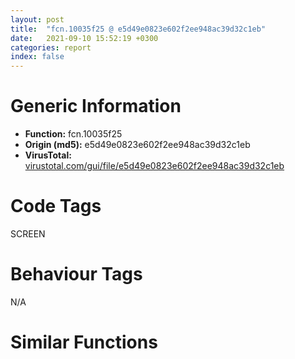 ```yaml
---
layout: post
title:  "fcn.10035f25 @ e5d49e0823e602f2ee948ac39d32c1eb"
date:   2021-09-10 15:52:19 +0300
categories: report
index: false
---
```


# Generic Information
- **Function:** fcn.10035f25
- **Origin (md5):** e5d49e0823e602f2ee948ac39d32c1eb
- **VirusTotal:** [virustotal.com/gui/file/e5d49e0823e602f2ee948ac39d32c1eb][virustotal_ref]

# Code Tags
<span class="tag" id="SCREEN">SCREEN</span>


# Behaviour Tags
<span class="bhv-tag" id="na">N/A</span>

# Similar Functions
<script type="text/javascript" src="https://www.gstatic.com/charts/loader.js"></script>
<script type="text/javascript">

    google.charts.load('current', {'packages':['corechart']});
    google.charts.setOnLoadCallback(drawChart);

    function drawChart() {
    var data = new google.visualization.DataTable();
        data.addColumn('number', 'X');
        data.addColumn('number', 'Y');
        data.addColumn({type: 'string', role: 'tooltip', 'p': {'html': true}});
        data.addColumn({'type': 'string', 'role': 'style'});
        
        data.addRows([
    [99.28067779541016, 31.97577476501465, '<b><a href="/report/fcn.10035f25@e5d49e0823e602f2ee948ac39d32c1eb">fcn.10035f25</a><br>@e5d49e0823e602f2ee948ac39d32c1eb</b><br>push 0xd4<br>mov eax, 0x1013cfe8<br>call fcn.10124157<br>mov ebx, ecx<br>mov dword[ebp-0xb4], ebx<br>mov esi, dword[ebp+8]<br>cmp dword[esi+0x28], 0<br>je 0x10035f4c<br>xor eax, eax<br>jmp 0x1003626f<br>cmp dword[esi+0x8c], 0<br>je 0x10035f5c<br>mov ecx, esi<br>call fcn.10035bb7<br>mov edi, dword[sym.imp.GDI32.dll_GetObjectW]<br>lea eax, [ebp-0xe0]<br>push eax<br>push 0x18<br>pop eax<br>push eax<br>push dword[ebx+0x8c]<br>call edi<br>cmp eax, 0x18<br>jne 0x1003615d<br>push dword[ebp-0xd8]<br>call fcn.10125454<br>pop ecx<br>mov dword[ebp-0xa0], eax<br>lea ecx, [ebp-0xb0]<br>mov eax, dword[ebp-0xdc]<br>mov dword[ebp-0x94], eax<br>call fcn.1001703e<br>and dword[ebp-4], 0<br>push 0<br>call dword[sym.imp.GDI32.dll_CreateCompatibleDC]<br>push eax<br>lea ecx, [ebp-0xb0]<br>call fcn.100179cf<br>mov eax, dword[ebx+0x8c]<br>test eax, eax<br>je 0x10035fd8<br>push eax<br>push dword[ebp-0xac]<br>call dword[sym.imp.GDI32.dll_SelectObject]<br>jmp 0x10035fda<br>xor eax, eax<br>mov dword[ebp-0x98], eax<br>test eax, eax<br>je 0x1003614e<br>and dword[ebp-0x90], 0<br>lea eax, [ebp-0x8c]<br>push 0x50<br>push 0<br>push eax<br>call fcn.10123640<br>add esp, 0xc<br>push 0x18<br>pop eax<br>cmp word[ebp-0xce], ax<br>jb 0x10036083<br>lea eax, [ebp-0x90]<br>push eax<br>push 0x54<br>push dword[ebx+0x8c]<br>call edi<br>test eax, eax<br>je 0x10036083<br>push 0xa<br>pop ecx<br>xor eax, eax<br>lea edi, [ebp-0x38]<br>rep stosd<br>mov eax, dword[ebp-0xdc]<br>xor ecx, ecx<br>mov dword[ebp-0x38], eax<br>mov eax, dword[ebp-0xd8]<br>mov dword[ebp-0x34], eax<br>mov ax, word[ebp-0xd0]<br>mov word[ebp-0x30], ax<br>mov ax, word[ebp-0xce]<br>push ecx<br>push ecx<br>mov word[ebp-0x2e], ax<br>lea eax, [ebp-0xb8]<br>push eax<br>push ecx<br>lea eax, [ebp-0x3c]<br>mov dword[ebp-0x3c], 0x28<br>push eax<br>push dword[ebp-0xac]<br>mov dword[ebp-0x2c], ecx<br>mov dword[ebp-0xb8], ecx<br>call dword[sym.imp.GDI32.dll_CreateDIBSection]<br>jmp 0x1003609b<br>push dword[ebp-0xa0]<br>push dword[ebp-0x94]<br>push dword[ebp-0xac]<br>call dword[sym.imp.GDI32.dll_CreateCompatibleBitmap]<br>mov edi, eax<br>test edi, edi<br>je 0x1003613c<br>lea ecx, [ebp-0xc8]<br>call fcn.1001703e<br>push dword[ebp-0xac]<br>mov byte[ebp-4], 1<br>call dword[sym.imp.GDI32.dll_CreateCompatibleDC]<br>push eax<br>lea ecx, [ebp-0xc8]<br>call fcn.100179cf<br>push edi<br>push dword[ebp-0xc4]<br>call dword[sym.imp.GDI32.dll_SelectObject]<br>mov dword[ebp-0x9c], eax<br>test eax, eax<br>je 0x10036126<br>push 0xcc0020<br>xor eax, eax<br>push eax<br>push eax<br>push dword[ebp-0xac]<br>push dword[ebp-0xa0]<br>push dword[ebp-0x94]<br>push eax<br>push eax<br>push dword[ebp-0xc4]<br>call dword[sym.imp.GDI32.dll_BitBlt]<br>push dword[ebp-0x9c]<br>push dword[ebp-0xc4]<br>call dword[sym.imp.GDI32.dll_SelectObject]<br>mov dword[esi+0x8c], edi<br>jmp 0x1003612d<br>push edi<br>call dword[sym.imp.GDI32.dll_DeleteObject]<br>lea ecx, [ebp-0xc8]<br>mov byte[ebp-4], 0<br>call fcn.10017194<br>push dword[ebp-0x98]<br>push dword[ebp-0xac]<br>call dword[sym.imp.GDI32.dll_SelectObject]<br>or dword[ebp-4], 0xffffffff<br>lea ecx, [ebp-0xb0]<br>call fcn.10017194<br>mov eax, dword[ebx+0x54]<br>lea ecx, [esi+0x98]<br>mov dword[esi+0x54], eax<br>mov eax, dword[ebx+0x58]<br>mov dword[esi+0x58], eax<br>mov eax, dword[ebx+0x64]<br>mov dword[esi+0x64], eax<br>mov eax, dword[ebx+0x68]<br>mov dword[esi+0x68], eax<br>mov eax, dword[ebx+0x18]<br>mov dword[esi+0x18], eax<br>lea eax, [ebx+0x98]<br>push eax<br>call fcn.1000699f<br>mov eax, dword[ebx+0x1c]<br>mov dword[esi+0x1c], eax<br>mov eax, dword[ebx+4]<br>mov dword[esi+4], eax<br>mov eax, dword[ebx+0xa8]<br>mov dword[esi+0xa8], eax<br>mov eax, dword[ebx+0x24]<br>mov dword[esi+0x24], eax<br>mov eax, dword[ebx+0xb0]<br>mov dword[esi+0xb0], eax<br>mov eax, dword[ebx+0x2c]<br>mov dword[esi+0x2c], eax<br>mov eax, dword[ebx+8]<br>mov dword[esi+8], eax<br>fld qword[ebx+0xb4]<br>fstp qword[esi+0xb4]<br>mov eax, dword[ebx+0x5c]<br>mov dword[esi+0x5c], eax<br>mov eax, dword[ebx+0x60]<br>mov dword[esi+0x60], eax<br>mov edi, dword[ebx+0xc0]<br>test edi, edi<br>je 0x10036250<br>lea eax, [ebx+0xf4]<br>mov dword[ebp-0x9c], eax<br>mov eax, dword[edi+8]<br>lea ecx, [esi+0xbc]<br>mov edi, dword[edi]<br>push eax<br>mov dword[ebp-0x98], eax<br>call fcn.1003079d<br>mov ecx, dword[ebp-0x9c]<br>lea eax, [ebp-0x94]<br>or dword[ebp-0x94], 0xffffffff<br>push eax<br>push dword[ebp-0x98]<br>call fcn.1006a40c<br>test eax, eax<br>je 0x10036246<br>push dword[ebp-0x98]<br>lea ecx, [esi+0xf4]<br>call fcn.100cad9f<br>mov ecx, eax<br>mov eax, dword[ebp-0x94]<br>mov dword[ecx], eax<br>test edi, edi<br>jne 0x100361f1<br>mov ebx, dword[ebp-0xb4]<br>mov edi, dword[ebx+0xdc]<br>jmp 0x10036268<br>push dword[edi+8]<br>mov edi, dword[edi]<br>lea ecx, [esi+0xd8]<br>call fcn.1003079d<br>test edi, edi<br>jne 0x10036258<br>xor eax, eax<br>inc eax<br>call fcn.10124106<br>ret 4<br><eoc> ', 'point { fill-color: #e0440e; }'],
[-171.71388244628906, -14.78954792022705, '<b><a href="/report/fcn.1003557c@e5d49e0823e602f2ee948ac39d32c1eb">fcn.1003557c</a><br>@e5d49e0823e602f2ee948ac39d32c1eb</b><br>push 0x78<br>mov eax, 0x1013cf24<br>call fcn.10124157<br>mov esi, ecx<br>mov ebx, dword[ebp+8]<br>lea ecx, [ebp-0x84]<br>push 0<br>mov dword[ebp-0x60], ebx<br>call fcn.100170ef<br>and dword[ebp-4], 0<br>lea ecx, [ebp-0x70]<br>neg ebx<br>sbb edi, edi<br>and edi, dword[ebp+0xc]<br>call fcn.1001703e<br>xor eax, eax<br>inc eax<br>push 0<br>mov byte[ebp-4], al<br>call dword[sym.imp.GDI32.dll_CreateCompatibleDC]<br>push eax<br>lea ecx, [ebp-0x70]<br>call fcn.100179cf<br>and dword[ebp-0x54], 0<br>mov dword[ebp-0x58], 0x1014cb54<br>mov eax, dword[esi+0x58]<br>mov ecx, esi<br>mov ebx, dword[esi+0x54]<br>mov byte[ebp-4], 2<br>mov dword[ebp-0x50], eax<br>call fcn.100380a6<br>test eax, eax<br>je 0x100355f5<br>mov eax, dword[esi+0x60]<br>mov ebx, dword[esi+0x5c]<br>mov dword[ebp-0x50], eax<br>jmp 0x100355f8<br>mov eax, dword[ebp-0x50]<br>push 0x20<br>pop ecx<br>test edi, edi<br>je 0x10035651<br>mov dword[ebp-0x44], eax<br>xor edx, edx<br>imul eax, ebx<br>inc edx<br>mov word[ebp-0x3e], cx<br>xor ecx, ecx<br>push ecx<br>push ecx<br>mov dword[ebp-0x4c], 0x28<br>mov dword[ebp-0x38], eax<br>lea eax, [ebp-0x5c]<br>push eax<br>push ecx<br>lea eax, [ebp-0x4c]<br>mov dword[ebp-0x48], ebx<br>push eax<br>push dword[ebp-0x6c]<br>mov word[ebp-0x40], dx<br>mov dword[ebp-0x3c], ecx<br>mov dword[ebp-0x34], ecx<br>mov dword[ebp-0x30], ecx<br>mov dword[ebp-0x2c], ecx<br>mov dword[ebp-0x28], ecx<br>mov dword[ebp-0x5c], ecx<br>call dword[sym.imp.GDI32.dll_CreateDIBSection]<br>test eax, eax<br>jne 0x1003565c<br>or esi, 0xffffffff<br>jmp 0x100356f4<br>push eax<br>push ebx<br>push dword[ebp-0x80]<br>call dword[sym.imp.GDI32.dll_CreateCompatibleBitmap]<br>push eax<br>lea ecx, [ebp-0x58]<br>call fcn.10017a05<br>push dword[ebp-0x54]<br>push dword[ebp-0x6c]<br>call fcn.1001807d<br>mov dword[ebp-0x5c], eax<br>test edi, edi<br>jne 0x100356a3<br>mov ecx, dword[ebp-0x50]<br>and dword[ebp-0x20], edi<br>and dword[ebp-0x1c], edi<br>mov dword[ebp-0x18], ebx<br>mov dword[ebp-0x14], ecx<br>call fcn.100218d1<br>add eax, 0x98<br>je 0x10035695<br>mov eax, dword[eax+4]<br>push eax<br>lea eax, [ebp-0x20]<br>push eax<br>push dword[ebp-0x6c]<br>call dword[sym.imp.USER32.dll_FillRect]<br>mov eax, dword[ebp-0x60]<br>test eax, eax<br>je 0x100356bd<br>xor ecx, ecx<br>push ecx<br>push ecx<br>push eax<br>push dword[ebp-0x50]<br>push ebx<br>push ecx<br>push ecx<br>lea ecx, [ebp-0x70]<br>call fcn.10037779<br>mov eax, dword[ebp-0x5c]<br>test eax, eax<br>je 0x100356c7<br>mov eax, dword[eax+4]<br>push eax<br>push dword[ebp-0x6c]<br>call fcn.1001807d<br>test edi, edi<br>je 0x100356e6<br>push dword[esi+0x3c]<br>mov dword[esi+8], 0x20<br>push dword[ebp-0x54]<br>call fcn.10039291<br>push 0<br>push dword[ebp-0x54]<br>mov ecx, esi<br>call fcn.1003572e<br>mov esi, eax<br>xor eax, eax<br>mov dword[ebp-0x58], 0x1014cb54<br>inc eax<br>lea ecx, [ebp-0x58]<br>mov byte[ebp-4], al<br>call fcn.100171ad<br>lea ecx, [ebp-0x70]<br>mov byte[ebp-4], 0<br>call fcn.10017194<br>or dword[ebp-4], 0xffffffff<br>lea ecx, [ebp-0x84]<br>call fcn.100172c3<br>mov eax, esi<br>call fcn.10124106<br>ret 8<br><eoc> ', 'null'],
[-123.6100082397461, -173.0113525390625, '<b><a href="/report/fcn.0045e5be@9c2b894b84f59672d8be2e984066f76f">fcn.0045e5be</a><br>@9c2b894b84f59672d8be2e984066f76f</b><br>push 0x78<br>mov eax, 0x5784a7<br>call fcn.00553908<br>mov esi, ecx<br>mov ebx, dword[ebp+8]<br>lea ecx, [ebp-0x84]<br>xor edi, edi<br>mov dword[ebp-0x60], ebx<br>push edi<br>call fcn.00411a63<br>neg ebx<br>mov dword[ebp-4], edi<br>lea ecx, [ebp-0x70]<br>sbb eax, eax<br>and eax, dword[ebp+0xc]<br>mov dword[ebp-0x58], eax<br>call fcn.004119b2<br>xor eax, eax<br>inc eax<br>push edi<br>mov byte[ebp-4], al<br>call dword[sym.imp.GDI32.dll_CreateCompatibleDC]<br>push eax<br>lea ecx, [ebp-0x70]<br>call fcn.004122af<br>mov dword[ebp-0x50], edi<br>mov dword[ebp-0x54], 0x585684<br>mov edi, dword[esi+0x54]<br>mov ecx, esi<br>mov ebx, dword[esi+0x58]<br>mov byte[ebp-4], 2<br>call fcn.0043791d<br>test eax, eax<br>je 0x45e630<br>mov edi, dword[esi+0x5c]<br>mov ebx, dword[esi+0x60]<br>cmp dword[ebp-0x58], 0<br>push 0x20<br>pop eax<br>je 0x45e68d<br>mov word[ebp-0x3e], ax<br>xor ecx, ecx<br>inc ecx<br>mov dword[ebp-0x4c], 0x28<br>mov eax, ebx<br>mov word[ebp-0x40], cx<br>xor ecx, ecx<br>imul eax, edi<br>push ecx<br>push ecx<br>mov dword[ebp-0x48], edi<br>mov dword[ebp-0x44], ebx<br>mov dword[ebp-0x38], eax<br>lea eax, [ebp-0x5c]<br>push eax<br>push ecx<br>lea eax, [ebp-0x4c]<br>mov dword[ebp-0x3c], ecx<br>push eax<br>push dword[ebp-0x6c]<br>mov dword[ebp-0x34], ecx<br>mov dword[ebp-0x30], ecx<br>mov dword[ebp-0x2c], ecx<br>mov dword[ebp-0x28], ecx<br>mov dword[ebp-0x5c], ecx<br>call dword[sym.imp.GDI32.dll_CreateDIBSection]<br>test eax, eax<br>jne 0x45e698<br>or esi, 0xffffffff<br>jmp 0x45e731<br>push ebx<br>push edi<br>push dword[ebp-0x80]<br>call dword[sym.imp.GDI32.dll_CreateCompatibleBitmap]<br>push eax<br>lea ecx, [ebp-0x54]<br>call fcn.004122f0<br>push dword[ebp-0x50]<br>push dword[ebp-0x6c]<br>call fcn.00412959<br>cmp dword[ebp-0x58], 0<br>mov dword[ebp-0x5c], eax<br>jne 0x45e6e0<br>and dword[ebp-0x20], 0<br>and dword[ebp-0x1c], 0<br>mov dword[ebp-0x18], edi<br>mov dword[ebp-0x14], ebx<br>call fcn.00410017<br>add eax, 0x98<br>je 0x45e6d2<br>mov eax, dword[eax+4]<br>push eax<br>lea eax, [ebp-0x20]<br>push eax<br>push dword[ebp-0x6c]<br>call dword[sym.imp.USER32.dll_FillRect]<br>mov eax, dword[ebp-0x60]<br>test eax, eax<br>je 0x45e6f8<br>xor ecx, ecx<br>push ecx<br>push ecx<br>push eax<br>push ebx<br>push edi<br>push ecx<br>push ecx<br>lea ecx, [ebp-0x70]<br>call fcn.0046077d<br>mov eax, dword[ebp-0x5c]<br>test eax, eax<br>je 0x45e702<br>mov eax, dword[eax+4]<br>push eax<br>push dword[ebp-0x6c]<br>call fcn.00412959<br>cmp dword[ebp-0x58], 0<br>je 0x45e723<br>push dword[esi+0x3c]<br>mov dword[esi+8], 0x20<br>push dword[ebp-0x50]<br>call fcn.0046222e<br>push 0<br>push dword[ebp-0x50]<br>mov ecx, esi<br>call fcn.0045e75d<br>mov esi, eax<br>lea ecx, [ebp-0x54]<br>mov dword[ebp-0x54], 0x585684<br>call fcn.00404d00<br>lea ecx, [ebp-0x70]<br>call fcn.00411b08<br>lea ecx, [ebp-0x84]<br>call fcn.00411bb2<br>mov eax, esi<br>call fcn.005538b2<br>ret 8<br><eoc> ', 'null'],
[22.531721115112305, -108.24684143066406, '<b><a href="/report/fcn.00553644@c60344b51fa39a329b92557d24ff7670">fcn.00553644</a><br>@c60344b51fa39a329b92557d24ff7670</b><br>push 0x260<br>mov eax, 0x5a3d82<br>call fcn.0057a649<br>mov eax, dword[ebp+8]<br>mov esi, dword[sym.imp.KERNEL32.dll_GetModuleHandleW]<br>mov dword[ebp-0x228], eax<br>mov eax, dword[ebp+0xc]<br>xor edi, edi<br>push str.kernel32.dll<br>mov dword[ebp-0x234], eax<br>mov dword[ebp-0x224], edi<br>mov dword[ebp-0x220], edi<br>call esi<br>mov ebx, dword[sym.imp.KERNEL32.dll_GetProcAddress]<br>push str.GetUserDefaultUILanguage<br>push eax<br>mov dword[ebp-0x238], eax<br>call ebx<br>cmp eax, edi<br>je 0x553741<br>call eax<br>mov esi, dword[sym.imp.KERNEL32.dll_ConvertDefaultLocale]<br>movzx eax, ax<br>mov dword[ebp-0x224], eax<br>movzx eax, ax<br>mov ecx, eax<br>shr eax, 0xa<br>mov edi, 0x3ff<br>shl eax, 0xa<br>and ecx, edi<br>movzx ecx, cx<br>movzx eax, ax<br>or eax, ecx<br>push eax<br>mov dword[ebp-0x220], ecx<br>call esi<br>push dword[ebp-0x220]<br>mov dword[ebp-0x24c], eax<br>call esi<br>push str.GetSystemDefaultUILanguage<br>push dword[ebp-0x238]<br>mov dword[ebp-0x248], eax<br>mov dword[ebp-0x220], 2<br>call ebx<br>test eax, eax<br>je 0x5537b1<br>call eax<br>movzx eax, ax<br>mov dword[ebp-0x224], eax<br>movzx eax, ax<br>mov ecx, eax<br>shr eax, 0xa<br>shl eax, 0xa<br>and ecx, edi<br>movzx edi, cx<br>movzx eax, ax<br>or eax, edi<br>push eax<br>call esi<br>push edi<br>mov dword[ebp-0x244], eax<br>call esi<br>mov dword[ebp-0x240], eax<br>mov dword[ebp-0x220], 4<br>jmp 0x5537b1<br>push 0x5de200<br>call esi<br>cmp eax, edi<br>je 0x5537b1<br>lea ecx, [ebp-0x224]<br>push ecx<br>push 0x552ec0<br>push 1<br>push 0x10<br>push eax<br>mov dword[ebp-0x224], edi<br>call dword[sym.imp.KERNEL32.dll_EnumResourceLanguagesW]<br>cmp word[ebp-0x224], di<br>je 0x5537b1<br>movzx eax, word[ebp-0x224]<br>mov esi, dword[sym.imp.KERNEL32.dll_ConvertDefaultLocale]<br>mov ecx, eax<br>shr eax, 0xa<br>shl eax, 0xa<br>and ecx, 0x3ff<br>movzx edi, cx<br>movzx eax, ax<br>or eax, edi<br>push eax<br>call esi<br>push edi<br>mov dword[ebp-0x24c], eax<br>call esi<br>mov dword[ebp-0x248], eax<br>mov dword[ebp-0x220], 2<br>mov eax, dword[ebp-0x220]<br>inc dword[ebp-0x220]<br>mov dword[ebp+eax*4-0x24c], 0x800<br>xor eax, eax<br>mov word[ebp-0x12], ax<br>mov word[ebp-0x14], ax<br>push 0x105<br>lea eax, [ebp-0x21c]<br>push eax<br>mov esi, 0x400000<br>push esi<br>call dword[sym.imp.KERNEL32.dll_GetModuleFileNameW]<br>test eax, eax<br>jne 0x5537f6<br>call fcn.0057a6cc<br>ret 8<br>push 0x20<br>pop edi<br>push edi<br>xor ebx, ebx<br>lea eax, [ebp-0x26c]<br>push ebx<br>push eax<br>call fcn.0057a180<br>add esp, 0xc<br>lea eax, [ebp-0x21c]<br>push 0xffffffffffffffff<br>lea ecx, [ebp-0x230]<br>mov dword[ebp-0x26c], edi<br>mov dword[ebp-0x264], eax<br>mov dword[ebp-0x258], 0x3e8<br>mov dword[ebp-0x250], esi<br>mov dword[ebp-0x268], 0x88<br>call fcn.00552eda<br>lea eax, [ebp-0x26c]<br>push eax<br>lea ecx, [ebp-0x230]<br>mov dword[ebp-4], ebx<br>call fcn.00552f91<br>test al, al<br>je 0x553869<br>lea ecx, [ebp-0x230]<br>call fcn.00552fcb<br>xor esi, esi<br>cmp dword[ebp-0x220], ebx<br>jle 0x553899<br>push dword[ebp+esi*4-0x24c]<br>mov edx, dword[ebp-0x234]<br>mov ecx, dword[ebp-0x228]<br>call fcn.0055341a<br>pop ecx<br>cmp eax, ebx<br>jne 0x55389d<br>inc esi<br>cmp esi, dword[ebp-0x220]<br>jl 0x553873<br>xor esi, esi<br>jmp 0x55389f<br>mov esi, eax<br>or dword[ebp-4], 0xffffffff<br>lea ecx, [ebp-0x230]<br>call fcn.005534e6<br>mov eax, esi<br>jmp 0x5537ee<br><eoc> ', 'null'],
[-54.38359069824219, 93.09104919433594, '<b><a href="/report/fcn.0045ef38@9c2b894b84f59672d8be2e984066f76f">fcn.0045ef38</a><br>@9c2b894b84f59672d8be2e984066f76f</b><br>push 0xd4<br>mov eax, 0x57856b<br>call fcn.00553908<br>mov ebx, ecx<br>mov dword[ebp-0xb8], ebx<br>mov esi, dword[ebp+8]<br>cmp dword[esi+0x28], 0<br>je 0x45ef5f<br>xor eax, eax<br>jmp 0x45f275<br>cmp dword[esi+0x8c], 0<br>je 0x45ef6f<br>mov ecx, esi<br>call fcn.0045ebe0<br>lea eax, [ebp-0xe0]<br>push eax<br>push 0x18<br>pop edi<br>push edi<br>push dword[ebx+0x8c]<br>call dword[sym.imp.GDI32.dll_GetObjectW]<br>cmp eax, edi<br>jne 0x45f163<br>push dword[ebp-0xd8]<br>call fcn.0055e1e6<br>pop ecx<br>mov edi, eax<br>lea ecx, [ebp-0xac]<br>mov eax, dword[ebp-0xdc]<br>mov dword[ebp-0xb4], edi<br>mov dword[ebp-0x94], eax<br>call fcn.004119b2<br>and dword[ebp-4], 0<br>push 0<br>call dword[sym.imp.GDI32.dll_CreateCompatibleDC]<br>push eax<br>lea ecx, [ebp-0xac]<br>call fcn.004122af<br>mov eax, dword[ebx+0x8c]<br>test eax, eax<br>je 0x45efea<br>push eax<br>push dword[ebp-0xa8]<br>call dword[sym.imp.GDI32.dll_SelectObject]<br>jmp 0x45efec<br>xor eax, eax<br>mov dword[ebp-0x98], eax<br>test eax, eax<br>je 0x45f154<br>push 0x54<br>lea eax, [ebp-0x90]<br>push 0<br>push eax<br>call fcn.005576f0<br>add esp, 0xc<br>push 0x18<br>pop eax<br>cmp word[ebp-0xce], ax<br>jb 0x45f092<br>lea eax, [ebp-0x90]<br>push eax<br>push 0x54<br>push dword[ebx+0x8c]<br>call dword[sym.imp.GDI32.dll_GetObjectW]<br>test eax, eax<br>je 0x45f092<br>push 0xa<br>pop ecx<br>xor eax, eax<br>lea edi, [ebp-0x38]<br>rep stosd<br>mov eax, dword[ebp-0xdc]<br>xor ecx, ecx<br>mov dword[ebp-0x38], eax<br>mov eax, dword[ebp-0xd8]<br>mov dword[ebp-0x34], eax<br>mov ax, word[ebp-0xd0]<br>mov word[ebp-0x30], ax<br>mov ax, word[ebp-0xce]<br>push ecx<br>push ecx<br>mov word[ebp-0x2e], ax<br>lea eax, [ebp-0xb0]<br>push eax<br>push ecx<br>lea eax, [ebp-0x3c]<br>mov dword[ebp-0x3c], 0x28<br>push eax<br>push dword[ebp-0xa8]<br>mov dword[ebp-0x2c], ecx<br>mov dword[ebp-0xb0], ecx<br>call dword[sym.imp.GDI32.dll_CreateDIBSection]<br>jmp 0x45f0a5<br>push edi<br>push dword[ebp-0x94]<br>push dword[ebp-0xa8]<br>call dword[sym.imp.GDI32.dll_CreateCompatibleBitmap]<br>mov edi, eax<br>test edi, edi<br>je 0x45f142<br>lea ecx, [ebp-0xc8]<br>call fcn.004119b2<br>push dword[ebp-0xa8]<br>mov byte[ebp-4], 1<br>call dword[sym.imp.GDI32.dll_CreateCompatibleDC]<br>push eax<br>lea ecx, [ebp-0xc8]<br>call fcn.004122af<br>push edi<br>push dword[ebp-0xc4]<br>call dword[sym.imp.GDI32.dll_SelectObject]<br>mov dword[ebp-0x9c], eax<br>test eax, eax<br>je 0x45f130<br>push 0xcc0020<br>xor eax, eax<br>push eax<br>push eax<br>push dword[ebp-0xa8]<br>push dword[ebp-0xb4]<br>push dword[ebp-0x94]<br>push eax<br>push eax<br>push dword[ebp-0xc4]<br>call dword[sym.imp.GDI32.dll_BitBlt]<br>push dword[ebp-0x9c]<br>push dword[ebp-0xc4]<br>call dword[sym.imp.GDI32.dll_SelectObject]<br>mov dword[esi+0x8c], edi<br>jmp 0x45f137<br>push edi<br>call dword[sym.imp.GDI32.dll_DeleteObject]<br>lea ecx, [ebp-0xc8]<br>call fcn.00411b08<br>push dword[ebp-0x98]<br>push dword[ebp-0xa8]<br>call dword[sym.imp.GDI32.dll_SelectObject]<br>or dword[ebp-4], 0xffffffff<br>lea ecx, [ebp-0xac]<br>call fcn.00411b08<br>mov eax, dword[ebx+0x54]<br>lea ecx, [esi+0x98]<br>mov dword[esi+0x54], eax<br>mov eax, dword[ebx+0x58]<br>mov dword[esi+0x58], eax<br>mov eax, dword[ebx+0x64]<br>mov dword[esi+0x64], eax<br>mov eax, dword[ebx+0x68]<br>mov dword[esi+0x68], eax<br>mov eax, dword[ebx+0x18]<br>mov dword[esi+0x18], eax<br>lea eax, [ebx+0x98]<br>push eax<br>call fcn.004093c0<br>mov eax, dword[ebx+0x1c]<br>mov dword[esi+0x1c], eax<br>mov eax, dword[ebx+4]<br>mov dword[esi+4], eax<br>mov eax, dword[ebx+0xa8]<br>mov dword[esi+0xa8], eax<br>mov eax, dword[ebx+0x24]<br>mov dword[esi+0x24], eax<br>mov eax, dword[ebx+0xb0]<br>mov dword[esi+0xb0], eax<br>mov eax, dword[ebx+0x2c]<br>mov dword[esi+0x2c], eax<br>mov eax, dword[ebx+8]<br>mov dword[esi+8], eax<br>fld qword[ebx+0xb8]<br>fstp qword[esi+0xb8]<br>mov eax, dword[ebx+0x5c]<br>mov dword[esi+0x5c], eax<br>mov eax, dword[ebx+0x60]<br>mov dword[esi+0x60], eax<br>mov edi, dword[ebx+0xc4]<br>test edi, edi<br>je 0x45f256<br>lea eax, [ebx+0xf8]<br>mov dword[ebp-0x9c], eax<br>mov eax, dword[edi+8]<br>lea ecx, [esi+0xc0]<br>mov edi, dword[edi]<br>push eax<br>mov dword[ebp-0x98], eax<br>call fcn.004495e1<br>mov ecx, dword[ebp-0x9c]<br>lea eax, [ebp-0x94]<br>or dword[ebp-0x94], 0xffffffff<br>push eax<br>push dword[ebp-0x98]<br>call fcn.0050e56d<br>test eax, eax<br>je 0x45f24c<br>push dword[ebp-0x98]<br>lea ecx, [esi+0xf8]<br>call fcn.00463daf<br>mov ecx, eax<br>mov eax, dword[ebp-0x94]<br>mov dword[ecx], eax<br>test edi, edi<br>jne 0x45f1f7<br>mov ebx, dword[ebp-0xb8]<br>mov edi, dword[ebx+0xe0]<br>jmp 0x45f26e<br>push dword[edi+8]<br>mov edi, dword[edi]<br>lea ecx, [esi+0xdc]<br>call fcn.004495e1<br>test edi, edi<br>jne 0x45f25e<br>xor eax, eax<br>inc eax<br>call fcn.005538b2<br>ret 4<br><eoc> ', 'null'],

        ]);

    var options = {
        title: 'Similarity Plot',
        legend: 'none',
        colors: ['#dedbd9', '#e6693e', '#ec8f6e', '#f3b49f', '#f6c7b6'],
        tooltip: {isHtml: true, trigger: 'both'},
        explorer: {
        actions: ["dragToZoom", "rightClickToReset"],
        },
        chartArea: {
        width: '80%',
        height: '80%'
        },
        width: '100%',
        height: '100%'
    };

    var chart = new google.visualization.ScatterChart(document.getElementById('chart_div'));

    chart.draw(data, options);
    }
    
</script>


<div id="chart_div" style="width: 100%px; height: 100%;"></div>

# Disassembled Code
{% highlight nasm %}

push 0xd4
mov eax, 0x1013cfe8
call fcn.10124157
mov ebx, ecx
mov dword[ebp-0xb4], ebx
mov esi, dword[ebp+8]
cmp dword[esi+0x28], 0
je 0x10035f4c
xor eax, eax
jmp 0x1003626f
cmp dword[esi+0x8c], 0
je 0x10035f5c
mov ecx, esi
call fcn.10035bb7
mov edi, dword[sym.imp.GDI32.dll_GetObjectW]
lea eax, [ebp-0xe0]
push eax
push 0x18
pop eax
push eax
push dword[ebx+0x8c]
call edi
cmp eax, 0x18
jne 0x1003615d
push dword[ebp-0xd8]
call fcn.10125454
pop ecx
mov dword[ebp-0xa0], eax
lea ecx, [ebp-0xb0]
mov eax, dword[ebp-0xdc]
mov dword[ebp-0x94], eax
call fcn.1001703e
and dword[ebp-4], 0
push 0
call dword[sym.imp.GDI32.dll_CreateCompatibleDC]
push eax
lea ecx, [ebp-0xb0]
call fcn.100179cf
mov eax, dword[ebx+0x8c]
test eax, eax
je 0x10035fd8
push eax
push dword[ebp-0xac]
call dword[sym.imp.GDI32.dll_SelectObject]
jmp 0x10035fda
xor eax, eax
mov dword[ebp-0x98], eax
test eax, eax
je 0x1003614e
and dword[ebp-0x90], 0
lea eax, [ebp-0x8c]
push 0x50
push 0
push eax
call fcn.10123640
add esp, 0xc
push 0x18
pop eax
cmp word[ebp-0xce], ax
jb 0x10036083
lea eax, [ebp-0x90]
push eax
push 0x54
push dword[ebx+0x8c]
call edi
test eax, eax
je 0x10036083
push 0xa
pop ecx
xor eax, eax
lea edi, [ebp-0x38]
rep stosd
mov eax, dword[ebp-0xdc]
xor ecx, ecx
mov dword[ebp-0x38], eax
mov eax, dword[ebp-0xd8]
mov dword[ebp-0x34], eax
mov ax, word[ebp-0xd0]
mov word[ebp-0x30], ax
mov ax, word[ebp-0xce]
push ecx
push ecx
mov word[ebp-0x2e], ax
lea eax, [ebp-0xb8]
push eax
push ecx
lea eax, [ebp-0x3c]
mov dword[ebp-0x3c], 0x28
push eax
push dword[ebp-0xac]
mov dword[ebp-0x2c], ecx
mov dword[ebp-0xb8], ecx
call dword[sym.imp.GDI32.dll_CreateDIBSection]
jmp 0x1003609b
push dword[ebp-0xa0]
push dword[ebp-0x94]
push dword[ebp-0xac]
call dword[sym.imp.GDI32.dll_CreateCompatibleBitmap]
mov edi, eax
test edi, edi
je 0x1003613c
lea ecx, [ebp-0xc8]
call fcn.1001703e
push dword[ebp-0xac]
mov byte[ebp-4], 1
call dword[sym.imp.GDI32.dll_CreateCompatibleDC]
push eax
lea ecx, [ebp-0xc8]
call fcn.100179cf
push edi
push dword[ebp-0xc4]
call dword[sym.imp.GDI32.dll_SelectObject]
mov dword[ebp-0x9c], eax
test eax, eax
je 0x10036126
push 0xcc0020
xor eax, eax
push eax
push eax
push dword[ebp-0xac]
push dword[ebp-0xa0]
push dword[ebp-0x94]
push eax
push eax
push dword[ebp-0xc4]
call dword[sym.imp.GDI32.dll_BitBlt]
push dword[ebp-0x9c]
push dword[ebp-0xc4]
call dword[sym.imp.GDI32.dll_SelectObject]
mov dword[esi+0x8c], edi
jmp 0x1003612d
push edi
call dword[sym.imp.GDI32.dll_DeleteObject]
lea ecx, [ebp-0xc8]
mov byte[ebp-4], 0
call fcn.10017194
push dword[ebp-0x98]
push dword[ebp-0xac]
call dword[sym.imp.GDI32.dll_SelectObject]
or dword[ebp-4], 0xffffffff
lea ecx, [ebp-0xb0]
call fcn.10017194
mov eax, dword[ebx+0x54]
lea ecx, [esi+0x98]
mov dword[esi+0x54], eax
mov eax, dword[ebx+0x58]
mov dword[esi+0x58], eax
mov eax, dword[ebx+0x64]
mov dword[esi+0x64], eax
mov eax, dword[ebx+0x68]
mov dword[esi+0x68], eax
mov eax, dword[ebx+0x18]
mov dword[esi+0x18], eax
lea eax, [ebx+0x98]
push eax
call fcn.1000699f
mov eax, dword[ebx+0x1c]
mov dword[esi+0x1c], eax
mov eax, dword[ebx+4]
mov dword[esi+4], eax
mov eax, dword[ebx+0xa8]
mov dword[esi+0xa8], eax
mov eax, dword[ebx+0x24]
mov dword[esi+0x24], eax
mov eax, dword[ebx+0xb0]
mov dword[esi+0xb0], eax
mov eax, dword[ebx+0x2c]
mov dword[esi+0x2c], eax
mov eax, dword[ebx+8]
mov dword[esi+8], eax
fld qword[ebx+0xb4]
fstp qword[esi+0xb4]
mov eax, dword[ebx+0x5c]
mov dword[esi+0x5c], eax
mov eax, dword[ebx+0x60]
mov dword[esi+0x60], eax
mov edi, dword[ebx+0xc0]
test edi, edi
je 0x10036250
lea eax, [ebx+0xf4]
mov dword[ebp-0x9c], eax
mov eax, dword[edi+8]
lea ecx, [esi+0xbc]
mov edi, dword[edi]
push eax
mov dword[ebp-0x98], eax
call fcn.1003079d
mov ecx, dword[ebp-0x9c]
lea eax, [ebp-0x94]
or dword[ebp-0x94], 0xffffffff
push eax
push dword[ebp-0x98]
call fcn.1006a40c
test eax, eax
je 0x10036246
push dword[ebp-0x98]
lea ecx, [esi+0xf4]
call fcn.100cad9f
mov ecx, eax
mov eax, dword[ebp-0x94]
mov dword[ecx], eax
test edi, edi
jne 0x100361f1
mov ebx, dword[ebp-0xb4]
mov edi, dword[ebx+0xdc]
jmp 0x10036268
push dword[edi+8]
mov edi, dword[edi]
lea ecx, [esi+0xd8]
call fcn.1003079d
test edi, edi
jne 0x10036258
xor eax, eax
inc eax
call fcn.10124106
ret 4

{% endhighlight %}

[virustotal_ref]: https://www.virustotal.com/gui/file/e5d49e0823e602f2ee948ac39d32c1eb